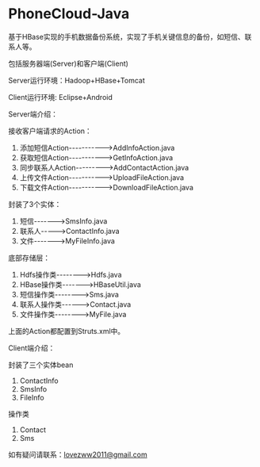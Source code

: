 PhoneCloud-Java
===============================

基于HBase实现的手机数据备份系统，实现了手机关键信息的备份，如短信、联系人等。

包括服务器端(Server)和客户端(Client)

Server运行环境：Hadoop+HBase+Tomcat

Client运行环境: Eclipse+Android

Server端介绍：

接收客户端请求的Action：

1. 添加短信Action----------->AddInfoAction.java 
2. 获取短信Action----------->GetInfoAction.java 
3. 同步联系人Action--------->AddContactAction.java 
4. 上传文件Action----------->UploadFileAction.java 
5. 下载文件Action----------->DownloadFileAction.java 

封装了3个实体： 

1. 短信------->SmsInfo.java 
2. 联系人----->ContactInfo.java 
3. 文件------->MyFileInfo.java 
 
底部存储层： 

1. Hdfs操作类-------->Hdfs.java 
2. HBase操作类------->HBaseUtil.java 
3. 短信操作类-------->Sms.java 
4. 联系人操作类------>Contact.java 
5. 文件操作类-------->MyFile.java 
 
上面的Action都配置到Struts.xml中。


Client端介绍：

封装了三个实体bean

1. ContactInfo
2. SmsInfo
3. FileInfo

操作类

1. Contact
2. Sms  

如有疑问请联系：lovezww2011@gmail.com

